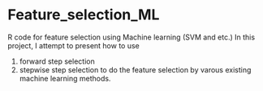 # Feature_selection_ML
R code for feature selection using Machine learning (SVM and etc.)
In this project, I attempt to present how to use
1. forward step selection
2. stepwise step selection
to do the feature selection by varous existing machine learning methods.
